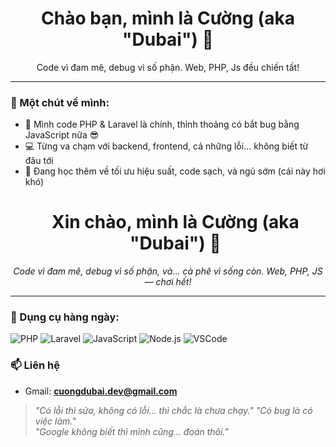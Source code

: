 <h1 align="center">Chào bạn, mình là Cường (aka "Dubai") 👋</h1>
<p align="center">Code vì đam mê, debug vì số phận. Web, PHP, Js đều chiến tất!</p>

---
### 🧠 Một chút về mình:

- 🔧 Mình code PHP & Laravel là chính, thỉnh thoảng có bắt bug bằng JavaScript nữa 😎  
- 💻 Từng va chạm với backend, frontend, cả những lỗi... không biết từ đâu tới  
- 🌱 Đang học thêm về tối ưu hiệu suất, code sạch, và ngủ sớm (cái này hơi khó)<h1 align="center">Xin chào, mình là Cường (aka "Dubai") 👋</h1>
<p align="center"><em>Code vì đam mê, debug vì số phận, và… cà phê vì sống còn. Web, PHP, JS — chơi hết!</em></p>

---

### 🔧 Dụng cụ hàng ngày:

![PHP](https://img.shields.io/badge/-PHP-777BB4?style=flat&logo=php&logoColor=white)
![Laravel](https://img.shields.io/badge/-Laravel-F55247?style=flat&logo=laravel&logoColor=white)
![JavaScript](https://img.shields.io/badge/-JavaScript-F7DF1E?style=flat&logo=javascript&logoColor=black)
![Node.js](https://img.shields.io/badge/-Node.js-339933?style=flat&logo=node.js&logoColor=white)
![VSCode](https://img.shields.io/badge/-VSCode-007ACC?style=flat&logo=visual-studio-code&logoColor=white)


### 📫 Liên hệ

- Gmail: **cuongdubai.dev@gmail.com**
> _"Có lỗi thì sửa, không có lỗi... thì chắc là chưa chạy."_
> _"Có bug là có việc làm."_  
> _"Google không biết thì mình cũng... đoán thôi."_  
